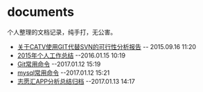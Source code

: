 # documents
个人整理的文档记录，纯手打，无公害。

- [关于CATV使用GIT代替SVN的可行性分析报告](https://github.com/RayKr/documents/blob/master/blog/%E5%85%B3%E4%BA%8ECATV%E4%BD%BF%E7%94%A8GIT%E4%BB%A3%E6%9B%BFSVN%E7%9A%84%E5%8F%AF%E8%A1%8C%E6%80%A7%E5%88%86%E6%9E%90%E6%8A%A5%E5%91%8A.md) -- 2015.09.16 11:20
- [2015年个人工作总结](https://github.com/RayKr/documents/blob/master/think/2015%E5%B9%B4%E4%B8%AA%E4%BA%BA%E5%B7%A5%E4%BD%9C%E6%80%BB%E7%BB%93.md) --2016.01.15 10:19
- [Git常用命令](https://github.com/RayKr/documents/blob/master/common/Git%E5%B8%B8%E7%94%A8%E5%91%BD%E4%BB%A4.md) --2017.01.12 15:19
- [mysql常用命令](https://github.com/RayKr/documents/blob/master/common/mysql%E5%B8%B8%E7%94%A8%E5%91%BD%E4%BB%A4.md) --2017.01.12 15:21
- [志愿汇APP分析总结归档](https://github.com/RayKr/documents/tree/master/projects/zyh) --2017.01.13 14:17
